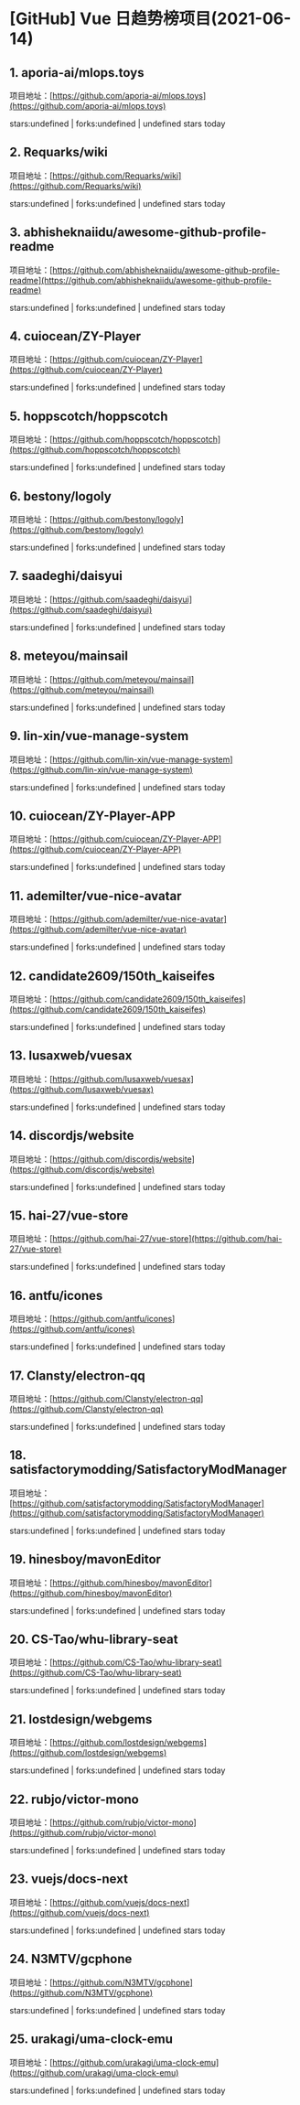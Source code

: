 # [GitHub] Vue 日趋势榜项目(2021-06-14)

## 1. aporia-ai/mlops.toys 

项目地址：[https://github.com/aporia-ai/mlops.toys](https://github.com/aporia-ai/mlops.toys)

stars:undefined | forks:undefined | undefined stars today 



## 2. Requarks/wiki 

项目地址：[https://github.com/Requarks/wiki](https://github.com/Requarks/wiki)

stars:undefined | forks:undefined | undefined stars today 



## 3. abhisheknaiidu/awesome-github-profile-readme 

项目地址：[https://github.com/abhisheknaiidu/awesome-github-profile-readme](https://github.com/abhisheknaiidu/awesome-github-profile-readme)

stars:undefined | forks:undefined | undefined stars today 



## 4. cuiocean/ZY-Player 

项目地址：[https://github.com/cuiocean/ZY-Player](https://github.com/cuiocean/ZY-Player)

stars:undefined | forks:undefined | undefined stars today 



## 5. hoppscotch/hoppscotch 

项目地址：[https://github.com/hoppscotch/hoppscotch](https://github.com/hoppscotch/hoppscotch)

stars:undefined | forks:undefined | undefined stars today 



## 6. bestony/logoly 

项目地址：[https://github.com/bestony/logoly](https://github.com/bestony/logoly)

stars:undefined | forks:undefined | undefined stars today 



## 7. saadeghi/daisyui 

项目地址：[https://github.com/saadeghi/daisyui](https://github.com/saadeghi/daisyui)

stars:undefined | forks:undefined | undefined stars today 



## 8. meteyou/mainsail 

项目地址：[https://github.com/meteyou/mainsail](https://github.com/meteyou/mainsail)

stars:undefined | forks:undefined | undefined stars today 



## 9. lin-xin/vue-manage-system 

项目地址：[https://github.com/lin-xin/vue-manage-system](https://github.com/lin-xin/vue-manage-system)

stars:undefined | forks:undefined | undefined stars today 



## 10. cuiocean/ZY-Player-APP 

项目地址：[https://github.com/cuiocean/ZY-Player-APP](https://github.com/cuiocean/ZY-Player-APP)

stars:undefined | forks:undefined | undefined stars today 



## 11. ademilter/vue-nice-avatar 

项目地址：[https://github.com/ademilter/vue-nice-avatar](https://github.com/ademilter/vue-nice-avatar)

stars:undefined | forks:undefined | undefined stars today 



## 12. candidate2609/150th_kaiseifes 

项目地址：[https://github.com/candidate2609/150th_kaiseifes](https://github.com/candidate2609/150th_kaiseifes)

stars:undefined | forks:undefined | undefined stars today 



## 13. lusaxweb/vuesax 

项目地址：[https://github.com/lusaxweb/vuesax](https://github.com/lusaxweb/vuesax)

stars:undefined | forks:undefined | undefined stars today 



## 14. discordjs/website 

项目地址：[https://github.com/discordjs/website](https://github.com/discordjs/website)

stars:undefined | forks:undefined | undefined stars today 



## 15. hai-27/vue-store 

项目地址：[https://github.com/hai-27/vue-store](https://github.com/hai-27/vue-store)

stars:undefined | forks:undefined | undefined stars today 



## 16. antfu/icones 

项目地址：[https://github.com/antfu/icones](https://github.com/antfu/icones)

stars:undefined | forks:undefined | undefined stars today 



## 17. Clansty/electron-qq 

项目地址：[https://github.com/Clansty/electron-qq](https://github.com/Clansty/electron-qq)

stars:undefined | forks:undefined | undefined stars today 



## 18. satisfactorymodding/SatisfactoryModManager 

项目地址：[https://github.com/satisfactorymodding/SatisfactoryModManager](https://github.com/satisfactorymodding/SatisfactoryModManager)

stars:undefined | forks:undefined | undefined stars today 



## 19. hinesboy/mavonEditor 

项目地址：[https://github.com/hinesboy/mavonEditor](https://github.com/hinesboy/mavonEditor)

stars:undefined | forks:undefined | undefined stars today 



## 20. CS-Tao/whu-library-seat 

项目地址：[https://github.com/CS-Tao/whu-library-seat](https://github.com/CS-Tao/whu-library-seat)

stars:undefined | forks:undefined | undefined stars today 



## 21. lostdesign/webgems 

项目地址：[https://github.com/lostdesign/webgems](https://github.com/lostdesign/webgems)

stars:undefined | forks:undefined | undefined stars today 



## 22. rubjo/victor-mono 

项目地址：[https://github.com/rubjo/victor-mono](https://github.com/rubjo/victor-mono)

stars:undefined | forks:undefined | undefined stars today 



## 23. vuejs/docs-next 

项目地址：[https://github.com/vuejs/docs-next](https://github.com/vuejs/docs-next)

stars:undefined | forks:undefined | undefined stars today 



## 24. N3MTV/gcphone 

项目地址：[https://github.com/N3MTV/gcphone](https://github.com/N3MTV/gcphone)

stars:undefined | forks:undefined | undefined stars today 



## 25. urakagi/uma-clock-emu 

项目地址：[https://github.com/urakagi/uma-clock-emu](https://github.com/urakagi/uma-clock-emu)

stars:undefined | forks:undefined | undefined stars today 



